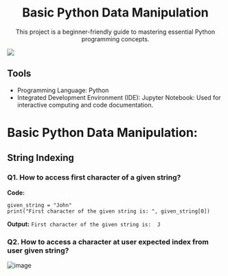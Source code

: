 <div align="center">
  <h1>Basic Python Data Manipulation</h1>
</div>


<div align="center">
This project is a beginner-friendly guide to mastering essential Python programming concepts.
</div>

![](https://media.giphy.com/media/coxQHKASG60HrHtvkt/giphy.gif)



## Tools

- Programming Language: Python
- Integrated Development Environment (IDE): Jupyter Notebook: Used for interactive computing and code documentation.


# Basic Python Data Manipulation: 

## String Indexing

### Q1. How to access first character of a given string?
**Code:**
```
given_string = "John"
print("First character of the given string is: ", given_string[0])
```
**Output:**
`First character of the given string is:  J`


### Q2. How to access a character at user expected index from user given string?
![image](https://github.com/Ras-codes/Basic-Python-Data-Manipulation/assets/164164852/84c0559d-2d62-4529-a4ad-b96d948e805e)

